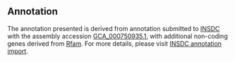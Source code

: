 

Annotation
----------

The annotation presented is derived from annotation submitted to
[INSDC](http://www.insdc.org) with the assembly accession
[GCA\_000750935.1](http://www.ebi.ac.uk/ena/data/view/GCA_000750935.1),
with additional non-coding genes derived from
[Rfam](http://rfam.xfam.org/). For more details, please visit [INSDC
annotation
import](http://ensemblgenomes.org/info/data/insdc_annotation).
